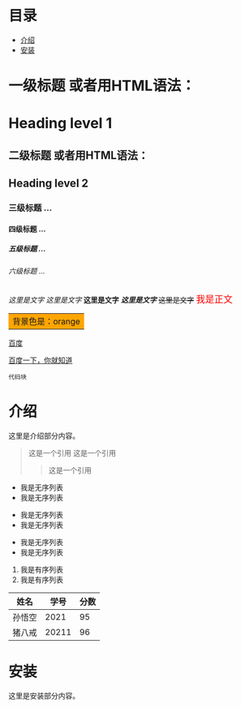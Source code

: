 # 目录
- [介绍](#介绍)
- [安装](#安装)


# 一级标题          或者用HTML语法：<h1>Heading level 1</h1>
## 二级标题			或者用HTML语法：<h2>Heading level 2</h2>
### 三级标题        ...
#### 四级标题       ...
##### 五级标题      ...
###### 六级标题     ...
*这里是文字*
_这里是文字_
**这里是文字**
***这里是文字***
~~这里是文字~~
<font face='黑体' color=#ff0000 size=4>我是正文</font>  

<table><tr><td bgcolor=orange>背景色是：orange</td></tr></table>  

[百度](baidu.com)  

[百度一下，你就知道](https://www.baidu.com "搜索网站")  

```
代码块
```

# 介绍
这里是介绍部分内容。


>这是一个引用
>这是一个引用
>>这是一个引用

- 我是无序列表
- 我是无序列表
+ 我是无序列表
+ 我是无序列表
* 我是无序列表
* 我是无序列表
  
1. 我是有序列表
2. 我是有序列表

姓名|学号|分数  
-|-|-
孙悟空|2021|95
猪八戒|20211|96   



# 安装
这里是安装部分内容。







